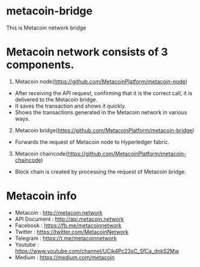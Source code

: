 # metacoin-bridge

This is Metacoin network bridge


# Metacoin network consists of 3 components.

1. Metacoin node(https://github.com/MetacoinPlatform/metacoin-node)
- After receiving the API request, confirming that it is the correct call, it is delivered to the Metacoin bridge.
- It saves the transaction and shows it quickly.
- Shows the transactions generated in the Metacoin network in various ways.

2. Metacoin bridge(https://github.com/MetacoinPlatform/metacoin-bridge)
- Forwards the request of Metacoin node to Hyperledger fabric.

3. Metacoin chaincode(https://github.com/MetacoinPlatform/metacoin-chaincode)
- Block chain is created by processing the request of Metacoin bridge.


# Metacoin info
- Metacoin : http://metacoin.network
- API Document : http://api.metacoin.network
- Facebook : https://fb.me/metacoinnetwork
- Twitter : https://twitter.com/MetacoinNetwork
- Telegram : https://t.me/metacoinnetwork
- Youtube : https://www.youtube.com/channel/UCjk4Pc23sC_SfCa_dnkS2Mw
- Medium : https://medium.com/metacoin
